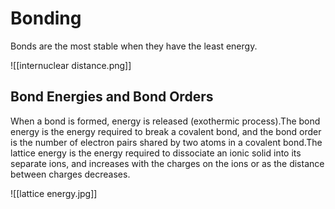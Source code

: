 # Bonding

Bonds are the most stable when they have the least energy.


![[internuclear distance.png]]

## Bond Energies and Bond Orders


When a bond is formed, energy is released (exothermic process).The bond energy is the energy required to break a covalent bond, and the bond order is the number of electron pairs shared by two atoms in a covalent bond.The lattice energy is the energy required to dissociate an ionic solid into its separate ions, and increases with the charges on the ions or as the distance between charges decreases.

![[lattice energy.jpg]]